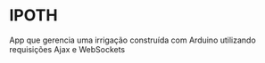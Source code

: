 # IPOTH
App que gerencia uma irrigação construída com Arduino utilizando requisições Ajax e WebSockets
